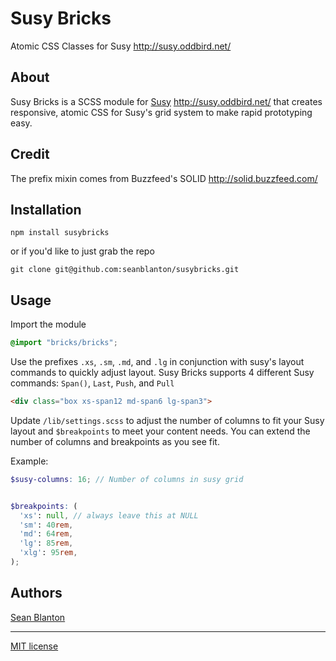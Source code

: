 # Susy Bricks

Atomic CSS Classes for Susy <http://susy.oddbird.net/>


## About

Susy Bricks is a SCSS module for [Susy](https://github.com/oddbird/susy) <http://susy.oddbird.net/> that creates responsive, atomic CSS for Susy's grid system to make rapid prototyping easy.


## Credit

The prefix mixin comes from Buzzfeed's SOLID <http://solid.buzzfeed.com/>


## Installation

```
npm install susybricks
```

or if you'd like to just grab the repo
````
git clone git@github.com:seanblanton/susybricks.git
````


## Usage

Import the module 
```scss
@import "bricks/bricks";
````

Use the prefixes `.xs`, `.sm`, `.md`, and `.lg` in conjunction with susy's layout commands to quickly adjust layout. 
Susy Bricks supports 4 different Susy commands: `Span()`, `Last`, `Push`, and `Pull`

```html
<div class="box xs-span12 md-span6 lg-span3"> 
```

Update `/lib/settings.scss` to adjust the number of columns to fit your Susy layout and `$breakpoints` to meet your content needs. 
You can extend the number of columns and breakpoints as you see fit.

Example:
```scss
$susy-columns: 16; // Number of columns in susy grid


$breakpoints: (
  'xs': null, // always leave this at NULL
  'sm': 40rem, 
  'md': 64rem,
  'lg': 85rem,
  'xlg': 95rem,
);

```



## Authors

[Sean Blanton](http://www.sean-blanton.com)


---

[MIT license](LICENSE.md)
